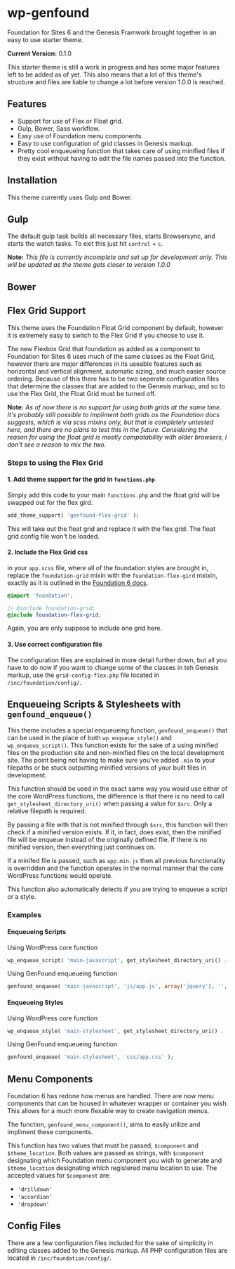 # wp-genfound

Foundation for Sites 6 and the Genesis Framwork brought together in an easy to use starter theme.

**Current Version:** 0.1.0

This starter theme is still a work in progress and has some major features left to be added as of yet. This also means that a lot of this theme's structure and files are liable to change a lot before version 1.0.0 is reached.

## Features

- Support for use of Flex or Float grid.
- Gulp, Bower, Sass workflow.
- Easy use of Foundation menu components.
- Easy to use configuration of grid classes in Genesis markup.
- Pretty cool enqueueing function that takes care of using minified files if they exist without having to edit the file names passed into the function. 

## Installation

This theme currently uses Gulp and Bower. 

## Gulp

The default gulp task builds all necessary files, starts Browsersync, and starts the watch tasks. To exit this just hit `control` + `c`. 

**Note:** *This file is currently incomplete and set up for development only. This will be updated as the theme gets closer to version 1.0.0* 

## Bower

## Flex Grid Support

This theme uses the Foundation Float Grid component by default, however it is extremely easy to switch to the Flex Grid if you choose to use it. 

The new Flexbox Grid that foundation as added as a component to Foundation for Sites 6 uses much of the same classes as the Float Grid, however there are major differences in its useable features such as horizontal and vertical alignment, automatic sizing, and much easier source ordering. Because of this there has to be two seperate configuration files that determine the classes that are added to the Genesis markup, and so to use the Flex Grid, the Float Grid must be turned off.

**Note:** *As of now there is no support for using both grids at the same time. It's probably still possible to impliment both grids as the Foundation docs suggests, which is via scss mixins only, but that is completely untested here, and there are no plans to test this in the future. Considering the reason for using the float grid is mostly compatability with older browsers, I don't see a reason to mix the two.*

### Steps to using the Flex Grid

#### 1. Add theme support for the grid in `functions.php`

Simply add this code to your main `functions.php` and the float grid will be swapped out for the flex gird. 

```php
add_theme_support( 'genfound-flex-grid' );
```
This will take out the float grid and replace it with the flex grid. The float grid config file won't be loaded.

#### 2. Include the Flex Grid css

in your `app.scss` file, where all of the foundation styles are brought in, replace the `foundation-grid` mixin with the `foundation-flex-gird` mxixin, exactly as it is outlined in the [Foundation 6 docs](http://foundation.zurb.com/sites/docs/flex-grid.html#importing).

```scss
@import 'foundation';

// @include foundation-grid;
@include foundation-flex-grid;
```
Again, you are only suppose to include one grid here.

#### 3. Use correct configuration file

The configuration files are explained in more detail further down, but all you have to do now if you want to change some of the classes in teh Genesis markup, use the `grid-config-flex.php` file located in `/inc/foundation/config/`. 

## Enqueueing Scripts & Stylesheets with `genfound_enqueue()`

This theme includes a special enqueueing function, `genfound_enqueue()` that can be used in the place of both `wp_enqueue_style()` and `wp_enqueue_script()`. This function exists for the sake of a using minified files on the production site and non-minified files on the local development site. The point being not having to make sure you've added `.min` to your filepaths or be stuck outputting minified versions of your built files in development.

This function should be used in the exact same way you would use either of the core WordPress functions, the difference is that there is no need to call `get_stylesheet_directory_uri()` when passing a value for `$src`. Only a relative filepath is required.

By passing a file with that is not minified through `$src`, this function will then check if a minified version exists. If it, in fact, does exist, then the minified file will be enqueue instead of the originally defined file. If there is no minified version, then everything just continues on.

If a minifed file is passed, such as `app.min.js` then all previous functionality is overridden and the function operates in the normal manner that the core WordPress functions would operate.

This function also automatically detects if you are trying to enqueue a script or a style.

### Examples

#### Enqueueing Scripts

Using WordPress core function

```php	
wp_enqueue_script( 'main-javascript', get_stylesheet_directory_uri() . '/js/app.js', array('jquery'), '', true );
```

Using GenFound enqueueing function

```php
genfound_enqueue( 'main-javascript', 'js/app.js', array('jquery'), '', true );
```

#### Enqueueing Styles

Using WordPress core function

```php
wp_enqueue_style( 'main-stylesheet', get_stylesheet_directory_uri() . '/css/app.css' );
```
Using GenFound enqueueing function

```php
genfound_enqueue( 'main-stylesheet', 'css/app.css' );
```

## Menu Components

Foundation 6 has redone how menus are handled. There are now menu components that can be housed in whatever wrapper or container you wish. This allows for a much more flexable way to create navigation menus.

The function, `genfound_menu_component()`, aims to easily utilize and impliment these components.

This function has two values that must be passed, `$component` and `$theme_location`. Both values are passed as strings, with `$component` designating which Foundation menu component you wish to generate and `$theme_location` designating which registered menu location to use. The accepted values for `$component` are:

- `'drilldown'`
- `'accordian'`
- `'dropdown'`

## Config Files

There are a few configuration files included for the sake of simplicity in editing classes added to the Genesis markup. All PHP configuration files are located in `/inc/foundation/config/`.
